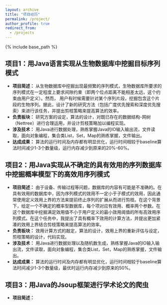 ```yaml
---
layout: archive
title: "项目经历"
permalink: /project/
author_profile: true
redirect_from:
  - /projects
---
```


{% include base_path %}

## 项目1：用Java语言实现从生物数据库中挖掘目标序列模式
- **项目简述：** 从生物数据库中挖掘出现最频繁的序列模式，生物数据库所要求的序列模式在一定程度上要求间隙约束（即两个位点距离不能相差太远，这个约束由用户定义）。然而， 用户有时候需要针对某个序列片段，挖掘包含这个片段的生物序列。据此，设计了新的研究方法（包括广度优先搜索和深度优先搜索）来进行该任务，并提出剪枝策略来提高算法的效率。
- **负责板块：** 研究方案的设定，算法的设计，对既已存在的数据结构-网树（Nettree）进行合理运用，并设计剪枝策略加以编程实现。
- **涉及技术：** 用Java进行数据处理，熟练掌握Java的IO输入输出流，文件读取，面向对象编程，集合类List，Set，Map的熟练掌握，文件输出。
- **达成成果：** 算法的运行时间及内存都有明显优化，运行时间相较于baseline算法时间减少1-3个数量级，运行内存减少到原来的20%-60%。

## 项目2：用Java实现从不确定的具有效用的序列数据库中挖掘概率模型下的高效用序列模式
- **项目简述：** 由于设备、传输过程等问题，数据库的内容有可能是不准确的。在具有效用的数据库中，因为序列模式的效用不一定小于子模式的效用，因此通常使用定义效用上界的方法来提前终止序列的扩展从而进行剪枝。在这个背景下，给定一个不确定的概率型数据库，每个项对应有效用、概率两个参数。在这个数据库中挖掘满足效用值不小于用户定义的最小效用阈值的所有高效用序列模式。在这个任务中，我提出了具有概率下效用的计算方法，并提出更加紧凑的效用上界结合剪枝策略来提高算法的效率。
- **负责板块：** 效用计算方式的敲定，算法的设计，效用上界的重新评估与设定，剪枝策略的设计，代码实现。
- **涉及技术：** 用Java进行数据处理以及随机数生成，熟练掌握Java的IO输入输出流，文件读取，面向对象编程，集合类List，Set，Map的熟练掌握，文件输出。
- **达成成果：** 算法的运行时间及内存都有明显优化，运行时间相较于baseline算法时间减少1-3个数量级，最优时运行内存减少到原来的50%。

## 项目3：用Java的Jsoup框架进行学术论文的爬虫
- **项目简述：** 
